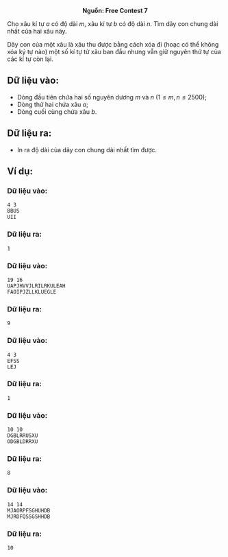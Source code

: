 **<center>Nguồn: Free Contest 7</center>**

Cho xâu kí tự $a$ có độ dài $m$, xâu kí tự $b$ có độ dài $n$. Tìm dãy con chung dài nhất của hai xâu này.

Dãy con của một xâu là xâu thu được bằng cách xóa đi (hoạc có thể không xóa ký tự nào) một số kí tự từ xâu ban đầu nhưng vẫn giữ nguyên thứ tự của các kí tự còn lại.

## Dữ liệu vào:
- Dòng đầu tiên chứa hai số nguyên dương $m$ và $n\ (1 ≤ m, n ≤ 2500)$;
- Dòng thứ hai chứa xâu $a$;
- Dòng cuối cùng chứa xâu $b$.

## Dữ liệu ra:
- In ra độ dài của dãy con chung dài nhất tìm được.

## Ví dụ:
### Dữ liệu vào:
```
4 3
BBUS
UII
```

### Dữ liệu ra:
```
1
```

### Dữ liệu vào:
```
19 16
UAPJHVVJLRILRKULEAH
FAOIPJZLLKLUEGLE
```

### Dữ liệu ra:
```
9
```

### Dữ liệu vào:
```
4 3
EFSS
LEJ
```

### Dữ liệu ra:
```
1
```

### Dữ liệu vào:
```
10 10
DGBLRRUSXU
ODGBLDRRXU
```

### Dữ liệu ra:
```
8
```

### Dữ liệu vào:
```
14 14
MJAORPFSGHUHDB
MJRDFQSSGSHHDB
```

### Dữ liệu ra:
```
10
```